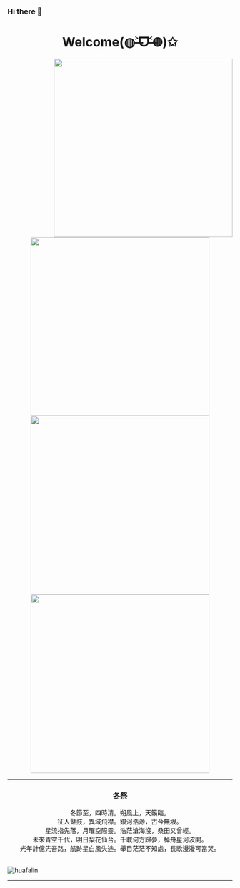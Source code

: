 ### Hi there 👋
<div align="center">
  <h1>Welcome(◍˃̶ᗜ˂̶◍)✩</h1>

  

</div>


<img align='right' src='https://count.getloli.com/get/@:simplebird02?theme=rule34' width='400px'>

<p align="center">
  <img src='[https://counter.seku.su/cmoe?name=fumiama&theme=r4](https://count.getloli.com/get/@:Minori-ty?theme=rule34)' width="400px">
  <img src="https://github-readme-stats.vercel.app/api?username=simplebird02&show_icons=true&count_private=true&icon_color=fdd34f&title_color=f75e4f" width="400px"/>
  <img width="400px" src="" />
</p>

---

<div align="center">
  <h3>冬祭</h3>
  冬節至，四時清。朔風上，天籟臨。<br>征人鼙鼓，異域飛襟。銀河浩渺，古今無垠。<br>星流指先落，月曜空際靈。浩茫滄海沒，桑田又曾經。<br>未來青空千代，明日梨花仙台。千載何方歸夢，棹舟星河波開。<br>光年計億先吾路，航跡星白風失途。舉目茫茫不知處，長歌漫漫可當哭。<br><br>
</div>

![huafalin](huafalin.jpg)

---

<!--
**simplebird02/simplebird02** is a ✨ _special_ ✨ repository because its `README.md` (this file) appears on your GitHub profile.

Here are some ideas to get you started:

- 🔭 I’m currently working on ...
- 🌱 I’m currently learning ...
- 👯 I’m looking to collaborate on ...
- 🤔 I’m looking for help with ...
- 💬 Ask me about ...
- 📫 How to reach me: ...
- 😄 Pronouns: ...
- ⚡ Fun fact: ...
-->
